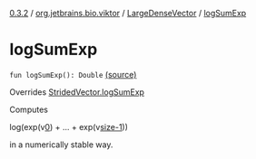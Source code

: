 [0.3.2](../../index.md) / [org.jetbrains.bio.viktor](../index.md) / [LargeDenseVector](index.md) / [logSumExp](.)

# logSumExp

`fun logSumExp(): Double` [(source)](https://github.com/JetBrains-Research/viktor/blob/0.3.2/src/main/kotlin/org/jetbrains/bio/viktor/DenseVector.kt#L103)

Overrides [StridedVector.logSumExp](../-strided-vector/log-sum-exp.md)

Computes

log(exp(v[0](#)) + ... + exp(v[size-1](#)))

in a numerically stable way.

